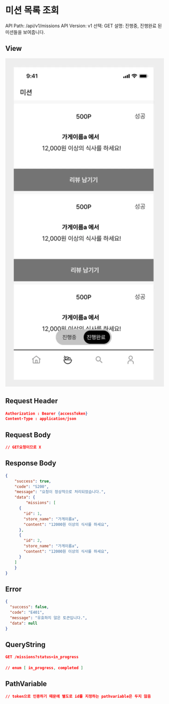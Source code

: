 # 미션 목록 조회

API Path: /api/v1/missions
API Version: v1
선택: GET
설명: 진행중, 진행완료 된 미션들을 보여줍니다.

## **View**

![image.png](%EB%AF%B8%EC%85%98%20%EB%AA%A9%EB%A1%9D%20%EC%A1%B0%ED%9A%8C%2027e20f65be2780a68115e11fee84794e/da12116b-0a9f-470f-a411-3f69770fa2d3.png)

## Request Header

```json
Authorization : Bearer {accessToken}
Content-Type : application/json
```

## Request Body

```json
// GET요청이므로 X
```

## Response Body

```json
{
	"success": true,
	"code": "S200",
	"message": "요청이 정상적으로 처리되었습니다.",
	"data": {
		 "missions": [
      {
        "id": 1,
        "store_name": "가게이름a",
        "content": "12000원 이상의 식사를 하세요",
      },
      {
        "id": 2,
        "store_name": "가게이름a",
        "content": "12000원 이상의 식사를 하세요",
      }
    ]
	}
}
```

## Error

```json
{
  "success": false,
  "code": "E401",
  "message": "유효하지 않은 토큰입니다.",
  "data": null
}
```

## QueryString

```json
GET /missions?status=in_progress

// enum [ in_progress, completed ]
```

## PathVariable

```json
// token으로 인증하기 때문에 별도로 id를 지정하는 pathvariable은 두지 않음
```